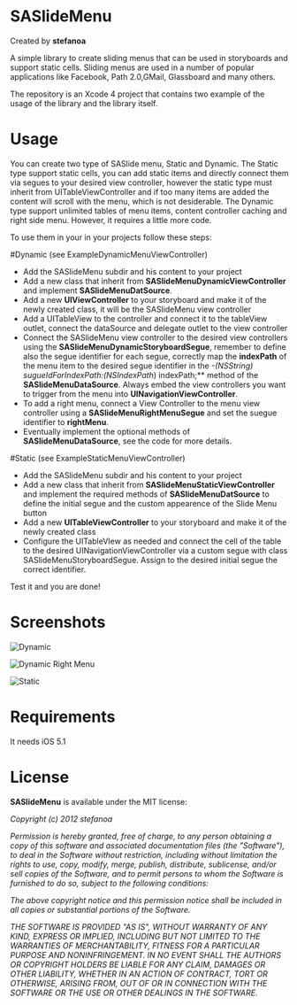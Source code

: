 # SASlideMenu

Created by **stefanoa**

A simple library to create sliding menus that can be used in storyboards and support static cells. Sliding menus are used in a number of popular applications like Facebook, Path 2.0,GMail, Glassboard and many others.

The repository is an Xcode 4 project that contains two example of the usage of the library and the library itself.

# Usage
You can create two type of SASlide menu, Static and Dynamic. The Static type support static cells, you can add static items and directly connect them via segues to your desired view controller, however the static type must inherit from UITableViewController and if too many items are added the content will scroll with the menu, which is not desiderable.
The Dynamic type support unlimited tables of menu items, content controller caching and right side menu. 
However, it requires a little more code.

To use them in your in your projects follow these steps:

#Dynamic (see ExampleDynamicMenuViewController)
* Add the SASlideMenu subdir and his content to your project
* Add a new class that inherit from **SASlideMenuDynamicViewController** and implement **SASlideMenuDatSource**.
* Add a new **UIViewController** to your storyboard and make it of the newly created class, it will be the SASlideMenu view controller
* Add a UITableView to the controller and connect it to the tableView outlet, connect  the dataSource and delegate outlet to the view controller
* Connect the SASlideMenu view controller to the desired view controllers using the **SASlideMenuDynamicStoryboardSegue**, remember to define also the segue identifier for each segue, correctly map the **indexPath** of the menu item to the desired segue identifier in the **-(NSString*) sugueIdForIndexPath:(NSIndexPath*) indexPath;** method of the **SASlideMenuDataSource**. Always embed the view controllers you want to trigger from the menu into **UINavigationViewController**.
* To add a right menu, connect a View Controller to the menu view controller using a **SASlideMenuRightMenuSegue** and set the suegue identifier to **rightMenu**.
* Eventually implement the optional methods of **SASlideMenuDataSource**, see the code for more details.

#Static (see ExampleStaticMenuViewController)

* Add the SASlideMenu subdir and his content to your project
* Add a new class that inherit from **SASlideMenuStaticViewController** and implement the required methods of  **SASlideMenuDatSource** to define the initial segue and the custom appearence of the Slide Menu button
* Add a new **UITableViewController** to your storyboard and make it of the newly created class
* Configure the UITableVIew as needed and connect the cell of the table to the desired UINavigationViewController via a custom segue with class SASlideMenuStoryboardSegue. Assign to the desired initial segue the correct identifier.

Test it and you are done!

# Screenshots
![Dynamic](https://raw.github.com/stefanoa/SASlideMenu/master/SASlideMenu/Screenshot-Dynamic-Menu.png)

![Dynamic Right Menu](https://raw.github.com/stefanoa/SASlideMenu/master/SASlideMenu/Screenshot-Dynamic-Right.png)

![Static](https://raw.github.com/stefanoa/SASlideMenu/master/SASlideMenu/Screenshot-Static-Menu.png)

# Requirements

It needs iOS 5.1
# License

**SASlideMenu** is available under the MIT license:

*Copyright (c) 2012 stefanoa*

*Permission is hereby granted, free of charge, to any person obtaining a copy*
*of this software and associated documentation files (the "Software"), to deal*
*in the Software without restriction, including without limitation the rights*
*to use, copy, modify, merge, publish, distribute, sublicense, and/or sell*
*copies of the Software, and to permit persons to whom the Software is*
*furnished to do so, subject to the following conditions:*

*The above copyright notice and this permission notice shall be included in*
*all copies or substantial portions of the Software.*

*THE SOFTWARE IS PROVIDED "AS IS", WITHOUT WARRANTY OF ANY KIND, EXPRESS OR*
*IMPLIED, INCLUDING BUT NOT LIMITED TO THE WARRANTIES OF MERCHANTABILITY,*
*FITNESS FOR A PARTICULAR PURPOSE AND NONINFRINGEMENT. IN NO EVENT SHALL THE*
*AUTHORS OR COPYRIGHT HOLDERS BE LIABLE FOR ANY CLAIM, DAMAGES OR OTHER*
*LIABILITY, WHETHER IN AN ACTION OF CONTRACT, TORT OR OTHERWISE, ARISING FROM,*
*OUT OF OR IN CONNECTION WITH THE SOFTWARE OR THE USE OR OTHER DEALINGS IN*
*THE SOFTWARE.*